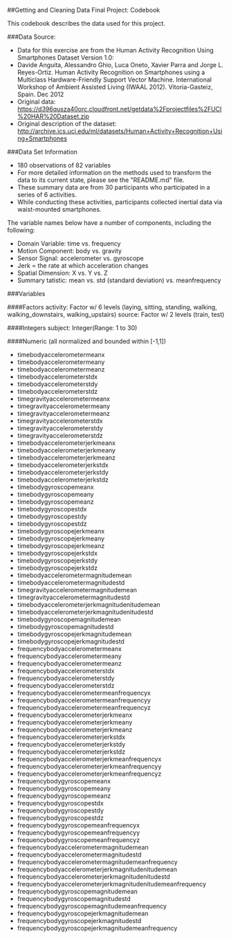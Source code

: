 ##Getting and Cleaning Data Final Project: Codebook

This codebook describes the data used for this project.


###Data Source:
* Data for this exercise are from the Human Activity Recognition Using Smartphones Dataset Version 1.0:
* Davide Anguita, Alessandro Ghio, Luca Oneto, Xavier Parra and Jorge L. Reyes-Ortiz. Human Activity Recognition on Smartphones using a Multiclass Hardware-Friendly Support Vector Machine. International Workshop of Ambient Assisted Living (IWAAL 2012). Vitoria-Gasteiz, Spain. Dec 2012
* Original data: https://d396qusza40orc.cloudfront.net/getdata%2Fprojectfiles%2FUCI%20HAR%20Dataset.zip
* Original description of the dataset: http://archive.ics.uci.edu/ml/datasets/Human+Activity+Recognition+Using+Smartphones


###Data Set Information
* 180 observations of  82 variables
* For more detailed information on the methods used to transform the data to its current state, please see the "README.md" file.
* These summary data are from 30 participants who participated in a series of 6 activities. 
* While conducting these activities, participants collected inertial data via waist-mounted smartphones.

The variable names below have a number of components, including the following:
* Domain Variable: time vs. frequency
* Motion Component: body vs. gravity
* Sensor Signal: accelerometer vs. gyroscope
* Jerk = the rate at which acceleration changes
* Spatial Dimension: X vs. Y vs. Z
* Summary tatistic: mean vs. std (standard deviation) vs. meanfrequency


###Variables
		
####Factors
activity: Factor w/ 6 levels (laying, sitting, standing, walking, walking_downstairs, walking_upstairs)
source: Factor w/ 2 levels (train, test)

####Integers
subject: Integer(Range: 1 to 30)

####Numeric (all normalized and bounded within [-1,1]) 
* timebodyaccelerometermeanx
* timebodyaccelerometermeany
* timebodyaccelerometermeanz
* timebodyaccelerometerstdx
* timebodyaccelerometerstdy
* timebodyaccelerometerstdz
* timegravityaccelerometermeanx
* timegravityaccelerometermeany
* timegravityaccelerometermeanz
* timegravityaccelerometerstdx
* timegravityaccelerometerstdy
* timegravityaccelerometerstdz
* timebodyaccelerometerjerkmeanx
* timebodyaccelerometerjerkmeany
* timebodyaccelerometerjerkmeanz
* timebodyaccelerometerjerkstdx
* timebodyaccelerometerjerkstdy
* timebodyaccelerometerjerkstdz
* timebodygyroscopemeanx
* timebodygyroscopemeany
* timebodygyroscopemeanz
* timebodygyroscopestdx
* timebodygyroscopestdy
* timebodygyroscopestdz
* timebodygyroscopejerkmeanx
* timebodygyroscopejerkmeany
* timebodygyroscopejerkmeanz
* timebodygyroscopejerkstdx
* timebodygyroscopejerkstdy
* timebodygyroscopejerkstdz
* timebodyaccelerometermagnitudemean
* timebodyaccelerometermagnitudestd
* timegravityaccelerometermagnitudemean
* timegravityaccelerometermagnitudestd
* timebodyaccelerometerjerkmagnitudenitudemean
* timebodyaccelerometerjerkmagnitudenitudestd
* timebodygyroscopemagnitudemean
* timebodygyroscopemagnitudestd
* timebodygyroscopejerkmagnitudemean
* timebodygyroscopejerkmagnitudestd
* frequencybodyaccelerometermeanx
* frequencybodyaccelerometermeany
* frequencybodyaccelerometermeanz
* frequencybodyaccelerometerstdx
* frequencybodyaccelerometerstdy
* frequencybodyaccelerometerstdz
* frequencybodyaccelerometermeanfrequencyx
* frequencybodyaccelerometermeanfrequencyy
* frequencybodyaccelerometermeanfrequencyz
* frequencybodyaccelerometerjerkmeanx
* frequencybodyaccelerometerjerkmeany
* frequencybodyaccelerometerjerkmeanz
* frequencybodyaccelerometerjerkstdx
* frequencybodyaccelerometerjerkstdy
* frequencybodyaccelerometerjerkstdz
* frequencybodyaccelerometerjerkmeanfrequencyx
* frequencybodyaccelerometerjerkmeanfrequencyy
* frequencybodyaccelerometerjerkmeanfrequencyz
* frequencybodygyroscopemeanx
* frequencybodygyroscopemeany
* frequencybodygyroscopemeanz
* frequencybodygyroscopestdx
* frequencybodygyroscopestdy
* frequencybodygyroscopestdz
* frequencybodygyroscopemeanfrequencyx
* frequencybodygyroscopemeanfrequencyy
* frequencybodygyroscopemeanfrequencyz
* frequencybodyaccelerometermagnitudemean
* frequencybodyaccelerometermagnitudestd
* frequencybodyaccelerometermagnitudemeanfrequency
* frequencybodyaccelerometerjerkmagnitudenitudemean
* frequencybodyaccelerometerjerkmagnitudenitudestd
* frequencybodyaccelerometerjerkmagnitudenitudemeanfrequency
* frequencybodygyroscopemagnitudemean
* frequencybodygyroscopemagnitudestd
* frequencybodygyroscopemagnitudemeanfrequency
* frequencybodygyroscopejerkmagnitudemean
* frequencybodygyroscopejerkmagnitudestd
* frequencybodygyroscopejerkmagnitudemeanfrequency
